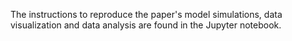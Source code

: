 The instructions to reproduce the paper's model simulations, data visualization and data analysis are found in the Jupyter notebook.
